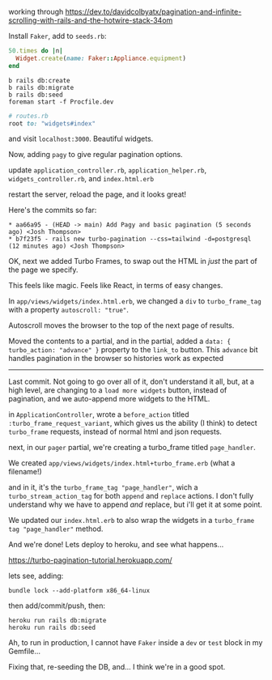 working through https://dev.to/davidcolbyatx/pagination-and-infinite-scrolling-with-rails-and-the-hotwire-stack-34om

Install `Faker`, add to `seeds.rb`:

```ruby
50.times do |n|
  Widget.create(name: Faker::Appliance.equipment)
end
```

```
b rails db:create
b rails db:migrate
b rails db:seed
foreman start -f Procfile.dev
```

```ruby
# routes.rb
root to: "widgets#index"
```

and visit `localhost:3000`. Beautiful widgets.

Now, adding `pagy` to give regular pagination options.

update `application_controller.rb`, `application_helper.rb`, `widgets_controller.rb`, and `index.html.erb`

restart the server, reload the page, and it looks great!

Here's the commits so far:
```shell
* aa66a95 - (HEAD -> main) Add Pagy and basic pagination (5 seconds ago) <Josh Thompson>
* b7f23f5 - rails new turbo-pagination --css=tailwind -d=postgresql (12 minutes ago) <Josh Thompson>
```

OK, next we added Turbo Frames, to swap out the HTML in _just_ the part of the page we specify.

This feels like magic. Feels like React, in terms of easy changes.

In `app/views/widgets/index.html.erb`, we changed a `div` to `turbo_frame_tag` with a property `autoscroll: "true"`. 

Autoscroll moves the browser to the top of the next page of results.

Moved the contents to a partial, and in the partial, added a `data: { turbo_action: "advance" }` property to the `link_to` button. This `advance` bit handles pagination in the browser so histories work as expected

------------------

Last commit. Not going to go over all of it, don't understand it all, but, at a high level, are changing to a `load more widgets` button, instead of pagination, and we auto-append more widgets to the HTML. 

in `ApplicationController`, wrote a `before_action` titled `:turbo_frame_request_variant`, which gives us the ability (I think) to detect `turbo_frame` requests, instead of normal html and json requests.

next, in our `pager` partial, we're creating a turbo_frame titled `page_handler`. 

We created `app/views/widgets/index.html+turbo_frame.erb` (what a filename!)

and in it, it's the `turbo_frame_tag "page_handler"`, wich a `turbo_stream_action_tag` for both `append` and `replace` actions. I don't fully understand why we have to append _and_ replace, but i'll get it at some point. 

We updated our `index.html.erb` to also wrap the widgets in a `turbo_frame tag "page_handler"` method.

And we're done! Lets deploy to heroku, and see what happens...

https://turbo-pagination-tutorial.herokuapp.com/

lets see, adding:

```
bundle lock --add-platform x86_64-linux
```

then add/commit/push, then:

```
heroku run rails db:migrate
heroku run rails db:seed
```

Ah, to run in production, I cannot have `Faker` inside a `dev` or `test` block in my Gemfile...

Fixing that, re-seeding the DB, and... I think we're in a good spot.